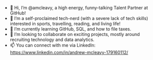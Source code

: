 - 👋 Hi, I’m @amcleavy, a high energy, funny-talking Talent Partner at GitHub! 
- 👀 I’m a self-proclaimed tech-nerd (with a severe lack of tech skills) interested in sports, travelling, reading, and living life!
- 🌱 I’m currently learning GitHub, SQL, and how to file taxes.
- 💞️ I’m looking to collaborate on exciting projects, mostly around recruiting technology and data analytics.
- 📫 You can connect with me via LinkedIn: https://www.linkedin.com/in/andrew-mcleavy-179160112/  

<!---
amcleavy/amcleavy is a ✨ special ✨ repository because its `README.md` (this file) appears on your GitHub profile.
You can click the Preview link to take a look at your changes.
--->
